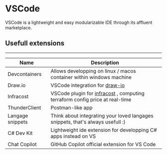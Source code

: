 # VSCode
VSCode is a lightweight and easy modularizable IDE through its affluent marketplace.

## Usefull extensions
---

| Name | Description |
|---|---|
| Devcontainers | Allows developping on linux / macos container within windows machine |
| Draw.io | VSCode integration for [draw-io](https://draw.io/) |
| Infracost | VSCode plugin for [infracost](https://www.infracost.io/) , computing terraform config price at real-time | 
| ThunderClient | Postman-like app |
| Langage snippets | Think about integrating your loved langages snippets, that's always usefull :) |
| C# Dev Kit | Lightweight ide extension for developping C# apps instead on VS |
| Chat Copilot | GitHub Copilot official extension for VS Code |

